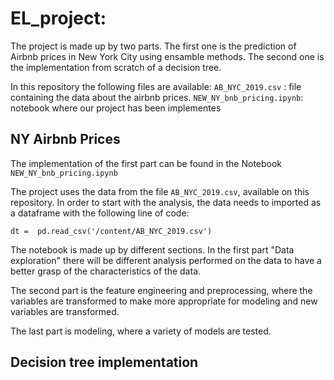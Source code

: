 # EL_project: 
The project is made up by two parts. The first one is the prediction of Airbnb prices in New York City using ensamble methods.
The second one is the implementation from scratch of a decision tree. 

In this repository the following files are available:
`AB_NYC_2019.csv` : file containing the data about the airbnb prices.
`NEW_NY_bnb_pricing.ipynb`: notebook where our project has been implementes

## NY Airbnb Prices 
The implementation of the first part can be found in the Notebook `NEW_NY_bnb_pricing.ipynb`

The project uses the data from the file `AB_NYC_2019.csv`, available on this repository.
In order to start with the analysis, the data needs to imported as a dataframe with the following line of code: 
```
dt =  pd.read_csv('/content/AB_NYC_2019.csv')
```
The notebook is made up by different sections. In the first part "Data exploration" there will be different analysis performed on the data to have a better grasp of the characteristics of the data.

The second part is the feature engineering and preprocessing, where the variables are transformed to make more appropriate for modeling and new variables are transformed.

The last part is modeling, where a variety of models are tested.


## Decision tree implementation
